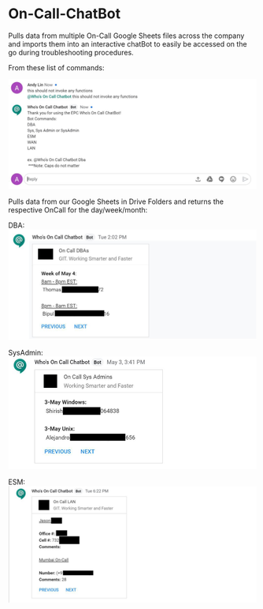 # On-Call-ChatBot
Pulls data from multiple On-Call Google Sheets files across the company and imports them into an interactive chatBot to easily be accessed on the go during troubleshooting procedures.

From these list of commands:

![Commands](https://github.com/AndyLin8/On-Call-ChatBot/blob/master/screenshots/OnCall%20Commands.JPG)

Pulls data from our Google Sheets in Drive Folders and returns the respective OnCall for the day/week/month:

DBA:
![DBA](https://github.com/AndyLin8/On-Call-ChatBot/blob/master/screenshots/On%20Call%20DBA.png)


SysAdmin:
![sysAdmin](https://github.com/AndyLin8/On-Call-ChatBot/blob/master/screenshots/On%20Call%20SysAdmin.png)

ESM:
![ESM](https://github.com/AndyLin8/On-Call-ChatBot/blob/master/screenshots/On%20Call%20ESM.png)


